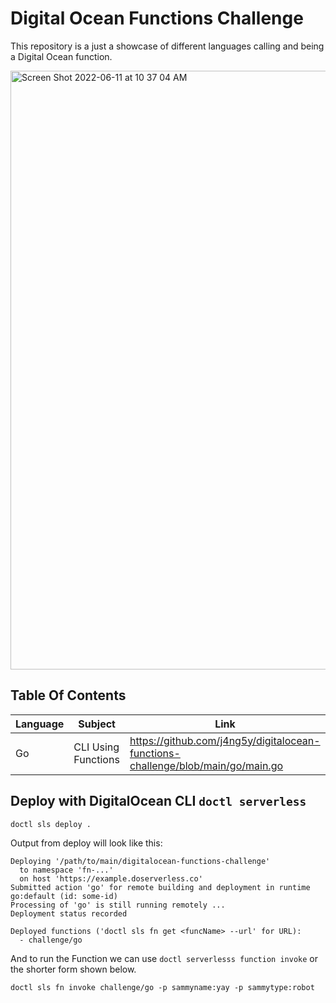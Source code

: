 # Digital Ocean Functions Challenge

This repository is a just a showcase of different languages calling and being a Digital Ocean function.

<img width="958" alt="Screen Shot 2022-06-11 at 10 37 04 AM" src="https://user-images.githubusercontent.com/4959922/173192429-13f2e0ca-113b-4fa5-add8-f4ed62dd873e.png">

## Table Of Contents

| Language | Subject             | Link                                                                            |
| -------- | ------------------- | ------------------------------------------------------------------------------- |
| Go       | CLI Using Functions | https://github.com/j4ng5y/digitalocean-functions-challenge/blob/main/go/main.go |

## Deploy with DigitalOcean CLI `doctl serverless`
```bash
doctl sls deploy .
```
Output from deploy will look like this:
```
Deploying '/path/to/main/digitalocean-functions-challenge'
  to namespace 'fn-...'
  on host 'https://example.doserverless.co'
Submitted action 'go' for remote building and deployment in runtime go:default (id: some-id)
Processing of 'go' is still running remotely ...
Deployment status recorded

Deployed functions ('doctl sls fn get <funcName> --url' for URL):
  - challenge/go
```

And to run the Function we can use `doctl serverlesss function invoke` or the shorter form shown below.
```
doctl sls fn invoke challenge/go -p sammyname:yay -p sammytype:robot
```
